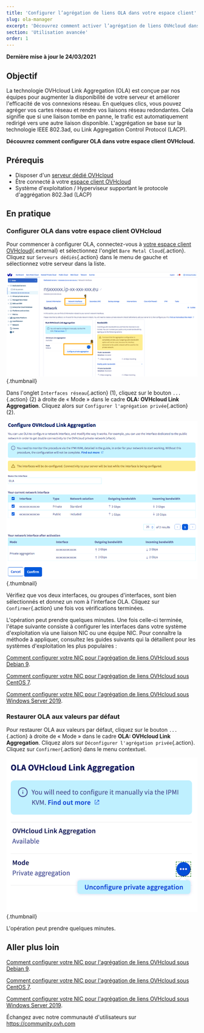```yaml
---
title: 'Configurer l’agrégation de liens OLA dans votre espace client'
slug: ola-manager
excerpt: 'Découvrez comment activer l’agrégation de liens OVHcloud dans votre espace client.'
section: 'Utilisation avancée'
order: 1
---
```


**Dernière mise à jour le 24/03/2021**

## Objectif

La technologie OVHcloud Link Aggregation (OLA) est conçue par nos équipes pour augmenter la disponibilité de votre serveur et améliorer l'efficacité de vos connexions réseau. En quelques clics, vous pouvez agréger vos cartes réseau et rendre vos liaisons réseau redondantes. Cela signifie que si une liaison tombe en panne, le trafic est automatiquement redirigé vers une autre liaison disponible. L'aggrégation se base sur la technologie IEEE 802.3ad, ou Link Aggregation Control Protocol (LACP).

**Découvrez comment configurer OLA dans votre espace client OVHcloud.**

## Prérequis

- Disposer d'un [serveur dédié OVHcloud](https://www.ovhcloud.com/fr/bare-metal/)
- Être connecté à votre [espace client OVHcloud](https://www.ovh.com/auth/?action=gotomanager&from=https://www.ovh.com/fr/&ovhSubsidiary=fr)
- Système d'exploitation / Hyperviseur supportant le protocole d'aggrégation 802.3ad (LACP)

## En pratique

### Configurer OLA dans votre espace client OVHcloud

Pour commencer à configurer OLA, connectez-vous à [votre espace client OVHcloud](https://www.ovh.com/auth/?action=gotomanager&from=https://www.ovh.com/fr/&ovhSubsidiary=fr){.external} et sélectionnez l'onglet `Bare Metal Cloud`{.action}. Cliquez sur `Serveurs dédiés`{.action} dans le menu de gauche et sélectionnez votre serveur dans la liste.

![network interfaces](images/network_interfaces2021.png){.thumbnail}

Dans l'onglet `Interfaces réseau`{.action} (1), cliquez sur le bouton `...`{.action} (2) à droite de « Mode » dans le cadre **OLA: OVHcloud Link Aggregation**. Cliquez alors sur `Configurer l'agrégation privée`{.action} (2).

![interface select](images/interface_select2021.png){.thumbnail}

Vérifiez que vos deux interfaces, ou groupes d'interfaces, sont bien sélectionnés et donnez un nom à l'interface OLA. Cliquez sur `Confirmer`{.action} une fois vos vérifications terminées.

L'opération peut prendre quelques minutes. Une fois celle-ci terminée, l'étape suivante consiste à configurer les interfaces dans votre système d'exploitation via une liaison NIC ou une équipe NIC. Pour connaître la méthode à appliquer, consultez les guides suivants qui la détaillent pour les systèmes d'exploitation les plus populaires :

[Comment configurer votre NIC pour l'agrégation de liens OVHcloud sous Debian 9](../ola-debian9/).

[Comment configurer votre NIC pour l'agrégation de liens OVHcloud sous CentOS 7](../ola-centos7/).

[Comment configurer votre NIC pour l'agrégation de liens OVHcloud sous Windows Server 2019](../ola-w2k19/).

### Restaurer OLA aux valeurs par défaut

Pour restaurer OLA aux valeurs par défaut, cliquez sur le bouton `...`{.action} à droite de « Mode » dans le cadre **OLA: OVHcloud Link Aggregation**. Cliquez alors sur `Déconfigurer l'agrégation privée`{.action}. Cliquez sur `Confirmer`{.action} dans le menu contextuel.

![network interfaces](images/default_settings2021.png){.thumbnail}

L'opération peut prendre quelques minutes.

## Aller plus loin

[Comment configurer votre NIC pour l'agrégation de liens OVHcloud sous Debian 9](../ola-debian9/).

[Comment configurer votre NIC pour l'agrégation de liens OVHcloud sous CentOS 7](../ola-centos7/).

[Comment configurer votre NIC pour l'agrégation de liens OVHcloud sous Windows Server 2019](../ola-w2k19/).

Échangez avec notre communauté d'utilisateurs sur <https://community.ovh.com>
